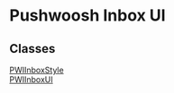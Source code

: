 # Pushwoosh Inbox UI #

## Classes
[PWIInboxStyle](PWIInboxStyle.md)  
[PWIInboxUI](PWIInboxUI.md)  
